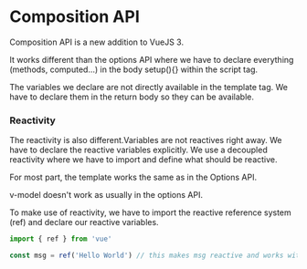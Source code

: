 # Composition API

Composition API is a new addition to VueJS 3.

It works different than the options API where we have to declare everything (methods, computed...) in the body setup(){} within the script tag.

The variables we declare are not directly available in the template tag. We have to declare them in the return body so they can be available.

### Reactivity

The reactivity is also different.Variables are not reactives right away. We have to declare the reactive variables explicitly. We use a decoupled reactivity where we have to import and define what should be reactive.

For most part, the template works the same as in the Options API.

v-model doesn't work as usually in the options API.

To make use of reactivity, we have to import the reactive reference system (ref) and declare our reactive variables.

```js
import { ref } from 'vue'

const msg = ref('Hello World') // this makes msg reactive and works with v-model
```